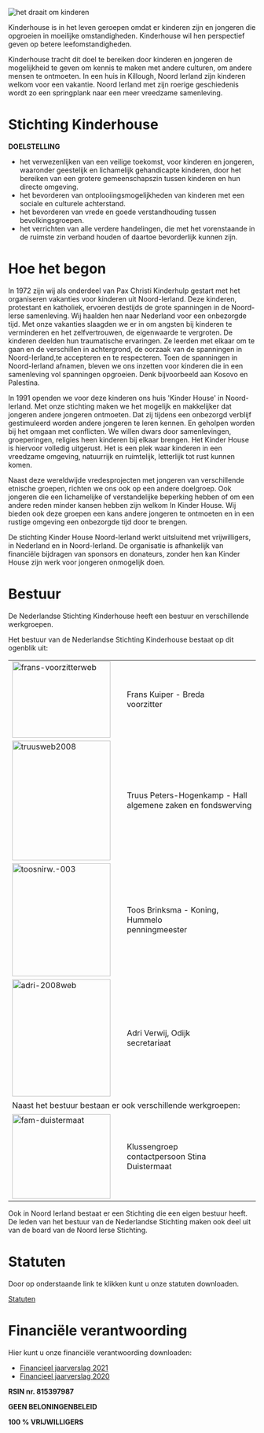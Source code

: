 ![het draait om kinderen](/media/children-jump.jpg)

Kinderhouse is in het leven geroepen omdat er kinderen zijn en jongeren die opgroeien in moeilijke omstandigheden. Kinderhouse wil hen perspectief geven op betere leefomstandigheden.

Kinderhouse  tracht dit doel te bereiken door kinderen en jongeren de mogelijkheid te geven om kennis te maken met andere culturen, om andere mensen te ontmoeten. In een huis in Killough, Noord Ierland zijn kinderen welkom voor een vakantie.  Noord Ierland met zijn roerige geschiedenis wordt zo een springplank naar een meer vreedzame samenleving.

# Stichting Kinderhouse

**DOELSTELLING**

* het verwezenlijken van een veilige toekomst, voor kinderen en jongeren, waaronder geestelijk en lichamelijk gehandicapte kinderen, door het bereiken van een grotere gemeenschapszin tussen kinderen en hun directe omgeving.
* het bevorderen van ontplooiingsmogelijkheden van kinderen met een sociale en culturele achterstand.
* het bevorderen van vrede en goede verstandhouding tussen bevolkingsgroepen.
* het verrichten van alle verdere handelingen, die met het vorenstaande in de ruimste zin verband houden of daartoe bevorderlijk kunnen zijn.

# Hoe het begon

In 1972 zijn wij als onderdeel van Pax Christi Kinderhulp gestart met het organiseren vakanties voor kinderen uit Noord-Ierland. Deze kinderen, protestant en katholiek, ervoeren destijds de grote spanningen in de Noord-Ierse samenleving. Wij haalden hen naar Nederland voor een onbezorgde tijd. Met onze vakanties slaagden we er in om angsten bij kinderen te verminderen en het zelfvertrouwen, de eigenwaarde te vergroten. De kinderen deelden hun traumatische ervaringen. Ze leerden met elkaar om te gaan en de verschillen in achtergrond, de oorzaak van de spanningen in Noord-Ierland,te accepteren en te respecteren. Toen de spanningen in Noord-Ierland afnamen, bleven we ons inzetten voor kinderen die in een samenleving vol spanningen opgroeien. Denk bijvoorbeeld aan Kosovo en Palestina.

In 1991 openden we voor deze kinderen ons huis 'Kinder House' in Noord-Ierland. Met onze stichting maken we het mogelijk en makkelijker dat jongeren andere jongeren ontmoeten. Dat zij tijdens een onbezorgd verblijf gestimuleerd worden andere jongeren te leren kennen. En geholpen worden bij het omgaan met conflicten. We willen dwars door samenlevingen, groeperingen, religies heen kinderen bij elkaar brengen. Het Kinder House is hiervoor volledig uitgerust. Het is een plek waar kinderen in een vreedzame omgeving, natuurrijk en ruimtelijk, letterlijk tot rust kunnen komen.

Naast deze wereldwijde vredesprojecten met jongeren van verschillende etnische groepen, richten we ons ook op een andere doelgroep. Ook jongeren die een lichamelijke of verstandelijke beperking hebben of om een andere reden minder kansen hebben zijn welkom In Kinder House. Wij bieden ook deze groepen een kans andere jongeren te ontmoeten en in een rustige omgeving een onbezorgde tijd door te brengen.

De stichting Kinder House Noord-Ierland werkt uitsluitend met vrijwilligers, in Nederland en in Noord-Ierland. De organisatie is afhankelijk van financiële bijdragen van sponsors en donateurs, zonder hen kan Kinder House zijn werk voor jongeren onmogelijk doen.

# Bestuur

De Nederlandse Stichting Kinderhouse heeft een bestuur en verschillende werkgroepen.

Het bestuur van de Nederlandse Stichting Kinderhouse bestaat op dit ogenblik uit:

<table border="0">
    <tbody>
        <tr>
            <td style="width: 230px;">
                <img src="/media/bestuur/frans-voorzitterweb.jpg" border="0" alt="frans-voorzitterweb" width="200" height="155" />
            </td>
            <td style="width: 350px;">
                Frans Kuiper - Breda<br />voorzitter
            </td>
        </tr>
        <tr>
            <td>
                <img src="/media/bestuur/truusweb2008.jpg" border="0" alt="truusweb2008" width="200" height="243" />
            </td>
            <td>
                Truus Peters-Hogenkamp - Hall<br />algemene zaken en fondswerving
            </td>
        </tr>
        <tr>
            <td>
                <img src="/media/bestuur/toosnirw.-003.jpg" border="0" alt="toosnirw.-003" width="200" height="230" />
            </td>
            <td>
                Toos Brinksma - Koning, Hummelo<br />penningmeester
            </td>
        </tr>
        <tr>
            <td>
                <img src="/media/bestuur/adri-2008web.jpg" border="0" alt="adri-2008web" width="200" height="238" />
            </td>
            <td>
                Adri Verwij, Odijk<br />secretariaat
            </td>
        </tr>
        <tr>
            <td style="height: 30px;" colspan="2" align="left" valign="middle">
                Naast het bestuur bestaan er ook verschillende werkgroepen:
            </td>
        </tr>
        <tr>
            <td>
                <img src="/media/vrijwilligers/fam-duistermaat.jpg" border="0" alt="fam-duistermaat" width="200" height="172" />
            </td>
            <td style="width: 250px;">
                Klussengroep <br />contactpersoon Stina Duistermaat
            </td>
        </tr>
    </tbody>
</table>

Ook in Noord Ierland bestaat er een Stichting die een eigen bestuur heeft. De leden van het bestuur van de Nederlandse Stichting maken ook deel uit van de board van de Noord Ierse Stichting.

# Statuten

Door op onderstaande link te klikken kunt u onze statuten downloaden.

[Statuten](/media/pdf/statuten.pdf)

# Financiële verantwoording

Hier kunt u onze financiële verantwoording downloaden:

* [Financieel jaarverslag 2021](/media/pdf/financieel_jaarrapport_2021.pdf)
* [Financieel jaarverslag 2020](/media/pdf/financieel_jaarrapport_2020.pdf)

**RSIN nr. 815397987**

**GEEN BELONINGENBELEID**

**100 % VRIJWILLIGERS**
